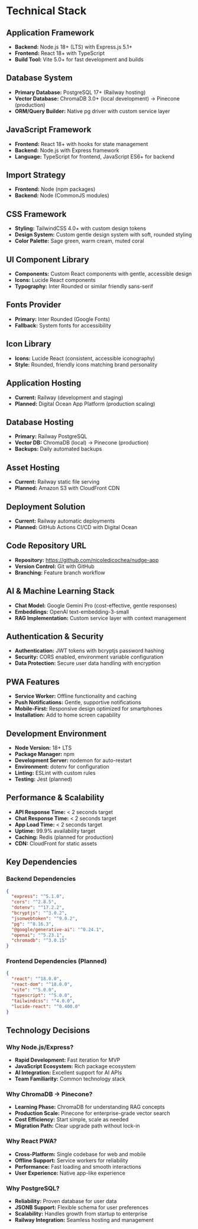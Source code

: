# Technical Stack

## Application Framework
- **Backend:** Node.js 18+ (LTS) with Express.js 5.1+
- **Frontend:** React 18+ with TypeScript
- **Build Tool:** Vite 5.0+ for fast development and builds

## Database System
- **Primary Database:** PostgreSQL 17+ (Railway hosting)
- **Vector Database:** ChromaDB 3.0+ (local development) → Pinecone (production)
- **ORM/Query Builder:** Native pg driver with custom service layer

## JavaScript Framework
- **Frontend:** React 18+ with hooks for state management
- **Backend:** Node.js with Express framework
- **Language:** TypeScript for frontend, JavaScript ES6+ for backend

## Import Strategy
- **Frontend:** Node (npm packages)
- **Backend:** Node (CommonJS modules)

## CSS Framework
- **Styling:** TailwindCSS 4.0+ with custom design tokens
- **Design System:** Custom gentle design system with soft, rounded styling
- **Color Palette:** Sage green, warm cream, muted coral

## UI Component Library
- **Components:** Custom React components with gentle, accessible design
- **Icons:** Lucide React components
- **Typography:** Inter Rounded or similar friendly sans-serif

## Fonts Provider
- **Primary:** Inter Rounded (Google Fonts)
- **Fallback:** System fonts for accessibility

## Icon Library
- **Icons:** Lucide React (consistent, accessible iconography)
- **Style:** Rounded, friendly icons matching brand personality

## Application Hosting
- **Current:** Railway (development and staging)
- **Planned:** Digital Ocean App Platform (production scaling)

## Database Hosting
- **Primary:** Railway PostgreSQL
- **Vector DB:** ChromaDB (local) → Pinecone (production)
- **Backups:** Daily automated backups

## Asset Hosting
- **Current:** Railway static file serving
- **Planned:** Amazon S3 with CloudFront CDN

## Deployment Solution
- **Current:** Railway automatic deployments
- **Planned:** GitHub Actions CI/CD with Digital Ocean

## Code Repository URL
- **Repository:** https://github.com/nicoledicochea/nudge-app
- **Version Control:** Git with GitHub
- **Branching:** Feature branch workflow

## AI & Machine Learning Stack
- **Chat Model:** Google Gemini Pro (cost-effective, gentle responses)
- **Embeddings:** OpenAI text-embedding-3-small
- **RAG Implementation:** Custom service layer with context management

## Authentication & Security
- **Authentication:** JWT tokens with bcryptjs password hashing
- **Security:** CORS enabled, environment variable configuration
- **Data Protection:** Secure user data handling with encryption

## PWA Features
- **Service Worker:** Offline functionality and caching
- **Push Notifications:** Gentle, supportive notifications
- **Mobile-First:** Responsive design optimized for smartphones
- **Installation:** Add to home screen capability

## Development Environment
- **Node Version:** 18+ LTS
- **Package Manager:** npm
- **Development Server:** nodemon for auto-restart
- **Environment:** dotenv for configuration
- **Linting:** ESLint with custom rules
- **Testing:** Jest (planned)

## Performance & Scalability
- **API Response Time:** < 2 seconds target
- **Chat Response Time:** < 2 seconds target
- **App Load Time:** < 2 seconds target
- **Uptime:** 99.9% availability target
- **Caching:** Redis (planned for production)
- **CDN:** CloudFront for static assets

## Key Dependencies

### Backend Dependencies
```json
{
  "express": "^5.1.0",
  "cors": "^2.8.5",
  "dotenv": "^17.2.2",
  "bcryptjs": "^3.0.2",
  "jsonwebtoken": "^9.0.2",
  "pg": "^8.16.3",
  "@google/generative-ai": "^0.24.1",
  "openai": "^5.23.1",
  "chromadb": "^3.0.15"
}
```

### Frontend Dependencies (Planned)
```json
{
  "react": "^18.0.0",
  "react-dom": "^18.0.0",
  "vite": "^5.0.0",
  "typescript": "^5.0.0",
  "tailwindcss": "^4.0.0",
  "lucide-react": "^0.400.0"
}
```

## Technology Decisions

### Why Node.js/Express?
- **Rapid Development:** Fast iteration for MVP
- **JavaScript Ecosystem:** Rich package ecosystem
- **AI Integration:** Excellent support for AI APIs
- **Team Familiarity:** Common technology stack

### Why ChromaDB → Pinecone?
- **Learning Phase:** ChromaDB for understanding RAG concepts
- **Production Scale:** Pinecone for enterprise-grade vector search
- **Cost Efficiency:** Start simple, scale as needed
- **Migration Path:** Clear upgrade path without lock-in

### Why React PWA?
- **Cross-Platform:** Single codebase for web and mobile
- **Offline Support:** Service workers for reliability
- **Performance:** Fast loading and smooth interactions
- **User Experience:** Native app-like experience

### Why PostgreSQL?
- **Reliability:** Proven database for user data
- **JSONB Support:** Flexible schema for user preferences
- **Scalability:** Handles growth from startup to enterprise
- **Railway Integration:** Seamless hosting and management
